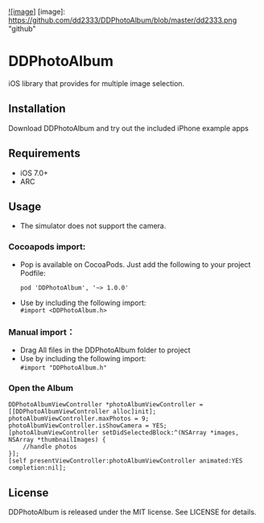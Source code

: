 [![image]](http://www.dd2333.com/)
[image]: https://github.com/dd2333/DDPhotoAlbum/blob/master/dd2333.png "github"

DDPhotoAlbum
===================================
  iOS library that provides for multiple image selection.<br />
  
Installation
-----------------------------------
  Download DDPhotoAlbum and try out the included iPhone example apps<br />

Requirements
-----------------------------------
* iOS 7.0+<br />
* ARC<br />

Usage
-----------------------------------
* The simulator does not support the camera.<br />

### Cocoapods import:
* Pop is available on CocoaPods. Just add the following to your project Podfile:<br />

  ```pod 'DDPhotoAlbum', '~> 1.0.0'```

* Use by including the following import:<br />
```#import <DDPhotoAlbum.h>```

### Manual import：
* Drag All files in the DDPhotoAlbum folder to project<br />
* Use by including the following import:<br />
```#import "DDPhotoAlbum.h"```

### Open the Album
    DDPhotoAlbumViewController *photoAlbumViewController = [[DDPhotoAlbumViewController alloc]init];
    photoAlbumViewController.maxPhotos = 9;
    photoAlbumViewController.isShowCamera = YES;
    [photoAlbumViewController setDidSelectedBlock:^(NSArray *images, NSArray *thumbnailImages) {
        //handle photos
    }];
    [self presentViewController:photoAlbumViewController animated:YES completion:nil];

License
-----------------------------------
  DDPhotoAlbum is released under the MIT license. See LICENSE for details.<br />
